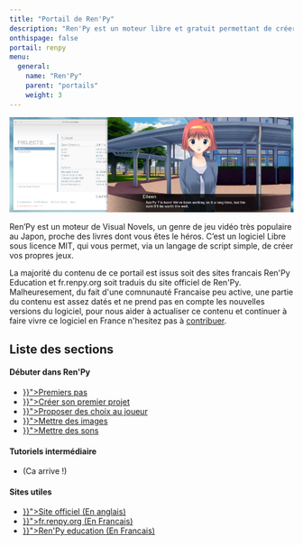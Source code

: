 ```yaml
---
title: "Portail de Ren'Py"
description: "Ren'Py est un moteur libre et gratuit permettant de créer des Visual Novels sur Windows, Linux, MacOS, Android et IOS."
onthispage: false
portail: renpy
menu:
  general:
    name: "Ren'Py"
    parent: "portails"
    weight: 3
---
```


![Bannière du portail GameMaker](/images/renpy/banniere.png)

Ren’Py est un moteur de Visual Novels, un genre de jeu vidéo très populaire au Japon, proche des livres dont vous êtes le héros. C’est un logiciel Libre sous licence MIT, qui vous permet, via un langage de script simple, de créer vos propres jeux.

La majorité du contenu de ce portail est issus soit des sites francais Ren'Py Education et fr.renpy.org soit traduis du site officiel de Ren'Py. Malheuresement, du fait d'une comnunauté Francaise peu active, une partie du contenu est assez datés et ne prend pas en compte les nouvelles versions du logiciel, pour nous aider à actualiser ce contenu et continuer à faire vivre ce logiciel en France n'hesitez pas à [contribuer](/contribuer).

## Liste des sections

<div id="index-flex-container">
    <section>
        <h4>Débuter dans Ren'Py</h4>
        <ul>
          <li><a href="{{< ref "renpy/premierspas.md" >}}">Premiers pas</a></li>
          <li><a href="{{< ref "renpy/Tutorieldébutant1.md" >}}">Créer son premier projet</a></li>
          <li><a href="{{< ref "renpy/Tutorieldébutant2.md" >}}">Proposer des choix au joueur</a></li>
          <li><a href="{{< ref "renpy/Tutorieldébutant3.md" >}}">Mettre des images</a></li>
          <li><a href="{{< ref "renpy/Tutorieldébutant4.md" >}}">Mettre des sons</a></li>
        </ul>
    </section>
    <section>
  		<h4>Tutoriels  intermédiaire</h4>
 		 <ul>
  		  <li>(Ca arrive !)</li>
	     </ul>
	</section>
    <section>
    	<h4>Sites utiles</h4>
         <ul>
          <li><a href="{{< ref "https://renpy.org/" >}}">Site officiel (En anglais)</a></li>
          <li><a href="{{< ref "http://fr.renpy.org/" >}}">fr.renpy.org (En Francais)</a></li>
          <li><a href="{{< ref "https://renpyeducation.wordpress.com" >}}">Ren'Py education (En Francais)</a></li>  
        </ul>
    </section>
</div>